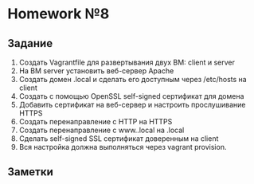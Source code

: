 # Homework №8

## Задание

1. Создать Vagrantfile для развертывания двух ВМ: client и server
2. На ВМ server установить веб-сервер Apache
3. Создать домен <name>.local и сделать его доступным через /etc/hosts на client
4. Создать с помощью OpenSSL self-signed сертификат для домена
5. Добавить сертификат на веб-сервер и настроить прослушивание HTTPS
6. Создать перенаправление с HTTP на HTTPS
7. Создать перенаправление с www.<name>.local на <name>.local
8. Сделать self-signed SSL сертификат доверенным на client
9. Вся настройка должна выполняться через vagrant provision.

## Заметки